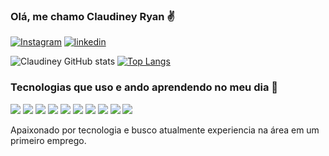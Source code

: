 ### Olá, me chamo Claudiney Ryan ✌️

[![Instagram](https://img.shields.io/badge/Instagram-E4405F?style=for-the-badge&logo=instagram&logoColor=white)](https://www.instagram.com/claudiney.ryan/)
[![linkedin](https://img.shields.io/badge/LinkedIn-0077B5?style=for-the-badge&logo=linkedin&logoColor=white)](https://www.linkedin.com/in/claudiney-ryan-59744b198/)

![Claudiney GitHub stats](https://github-readme-stats.vercel.app/api?username=claudiney63&show_icons=true&theme=dracula) 
[![Top Langs](https://github-readme-stats.vercel.app/api/top-langs/?username=claudiney63&layout=compact)](https://github.com/claudiney63/github-readme-stats)

### Tecnologias que uso e ando aprendendo no meu dia 🚀

<div>
<img src="https://img.shields.io/badge/HTML5-E34F26?style=for-the-badge&logo=html5&logoColor=white">
<img src="https://img.shields.io/badge/CSS3-1572B6?style=for-the-badge&logo=css3&logoColor=white">
<img src="https://img.shields.io/badge/JavaScript-F7DF1E?style=for-the-badge&logo=javascript&logoColor=black">
<img src="https://img.shields.io/badge/Bootstrap-563D7C?style=for-the-badge&logo=bootstrap&logoColor=white">
<img src="https://img.shields.io/badge/Node.js-43853D?style=for-the-badge&logo=node.js&logoColor=white">
<img src="https://img.shields.io/badge/React-20232A?style=for-the-badge&logo=react&logoColor=61DAFB">
<img src="https://img.shields.io/badge/Python-3776AB?style=for-the-badge&logo=python&logoColor=white">
<img src="https://img.shields.io/badge/C-00599C?style=for-the-badge&logo=c&logoColor=white">
<img src="https://img.shields.io/badge/C%2B%2B-00599C?style=for-the-badge&logo=c%2B%2B&logoColor=white">
<img src="https://img.shields.io/badge/Flutter-02569B?style=for-the-badge&logo=flutter&logoColor=white">

</div>

Apaixonado por tecnologia e busco atualmente experiencia na área em um primeiro emprego.
